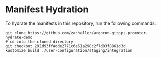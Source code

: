 # Manifest Hydration

To hydrate the manifests in this repository, run the following commands:

```shell
git clone https://github.com/zachaller/argocon-gitops-promoter-hydrate-demo
# cd into the cloned directory
git checkout 291d93ffadde2771c6e51a290c2f7d83f8861d3d
kustomize build ./user-configuration/staging/integration
```
